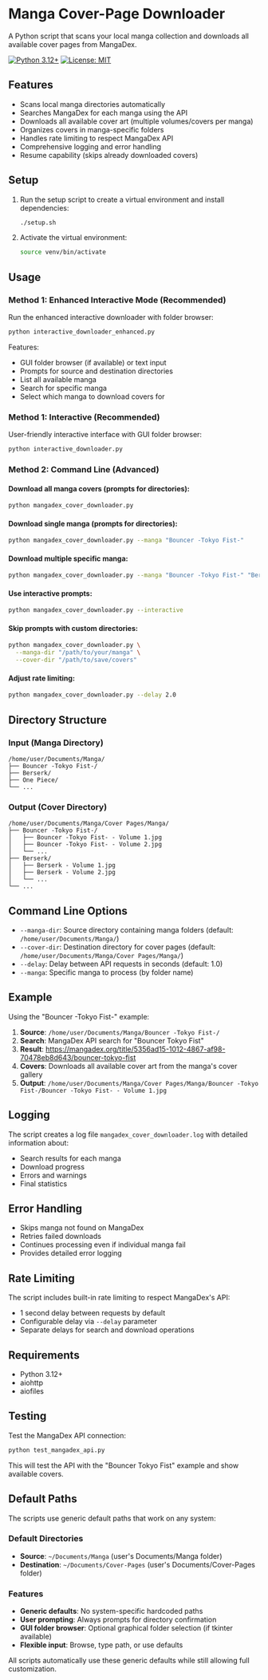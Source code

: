 # Manga Cover-Page Downloader

A Python script that scans your local manga collection and downloads all available cover pages from MangaDex.

[![Python 3.12+](https://img.shields.io/badge/python-3.12+-blue.svg)](https://www.python.org/downloads/)
[![License: MIT](https://img.shields.io/badge/License-MIT-yellow.svg)](https://opensource.org/licenses/MIT)

## Features

- Scans local manga directories automatically
- Searches MangaDex for each manga using the API
- Downloads all available cover art (multiple volumes/covers per manga)
- Organizes covers in manga-specific folders
- Handles rate limiting to respect MangaDex API
- Comprehensive logging and error handling
- Resume capability (skips already downloaded covers)

## Setup

1. Run the setup script to create a virtual environment and install dependencies:
   ```bash
   ./setup.sh
   ```

2. Activate the virtual environment:
   ```bash
   source venv/bin/activate
   ```

## Usage

### Method 1: Enhanced Interactive Mode (Recommended)
Run the enhanced interactive downloader with folder browser:
```bash
python interactive_downloader_enhanced.py
```
Features:
- GUI folder browser (if available) or text input
- Prompts for source and destination directories
- List all available manga
- Search for specific manga
- Select which manga to download covers for

### Method 1: Interactive (Recommended)
User-friendly interactive interface with GUI folder browser:
```bash
python interactive_downloader.py
```

### Method 2: Command Line (Advanced)

#### Download all manga covers (prompts for directories):
```bash
python mangadex_cover_downloader.py
```

#### Download single manga (prompts for directories):
```bash
python mangadex_cover_downloader.py --manga "Bouncer -Tokyo Fist-"
```

#### Download multiple specific manga:
```bash
python mangadex_cover_downloader.py --manga "Bouncer -Tokyo Fist-" "Berserk"
```

#### Use interactive prompts:
```bash
python mangadex_cover_downloader.py --interactive
```

#### Skip prompts with custom directories:
```bash
python mangadex_cover_downloader.py \
  --manga-dir "/path/to/your/manga" \
  --cover-dir "/path/to/save/covers"
```

#### Adjust rate limiting:
```bash
python mangadex_cover_downloader.py --delay 2.0
```

## Directory Structure

### Input (Manga Directory)
```
/home/user/Documents/Manga/
├── Bouncer -Tokyo Fist-/
├── Berserk/
├── One Piece/
└── ...
```

### Output (Cover Directory)
```
/home/user/Documents/Manga/Cover Pages/Manga/
├── Bouncer -Tokyo Fist-/
│   ├── Bouncer -Tokyo Fist- - Volume 1.jpg
│   ├── Bouncer -Tokyo Fist- - Volume 2.jpg
│   └── ...
├── Berserk/
│   ├── Berserk - Volume 1.jpg
│   ├── Berserk - Volume 2.jpg
│   └── ...
└── ...
```

## Command Line Options

- `--manga-dir`: Source directory containing manga folders (default: `/home/user/Documents/Manga/`)
- `--cover-dir`: Destination directory for cover pages (default: `/home/user/Documents/Manga/Cover Pages/Manga/`)
- `--delay`: Delay between API requests in seconds (default: 1.0)
- `--manga`: Specific manga to process (by folder name)

## Example

Using the "Bouncer -Tokyo Fist-" example:

1. **Source**: `/home/user/Documents/Manga/Bouncer -Tokyo Fist-/`
2. **Search**: MangaDex API search for "Bouncer Tokyo Fist"
3. **Result**: https://mangadex.org/title/5356ad15-1012-4867-af98-70478eb8d643/bouncer-tokyo-fist
4. **Covers**: Downloads all available cover art from the manga's cover gallery
5. **Output**: `/home/user/Documents/Manga/Cover Pages/Manga/Bouncer -Tokyo Fist-/Bouncer -Tokyo Fist- - Volume 1.jpg`

## Logging

The script creates a log file `mangadex_cover_downloader.log` with detailed information about:
- Search results for each manga
- Download progress
- Errors and warnings
- Final statistics

## Error Handling

- Skips manga not found on MangaDex
- Retries failed downloads
- Continues processing even if individual manga fail
- Provides detailed error logging

## Rate Limiting

The script includes built-in rate limiting to respect MangaDex's API:
- 1 second delay between requests by default
- Configurable delay via `--delay` parameter
- Separate delays for search and download operations

## Requirements

- Python 3.12+
- aiohttp
- aiofiles

## Testing

Test the MangaDex API connection:
```bash
python test_mangadex_api.py
```

This will test the API with the "Bouncer Tokyo Fist" example and show available covers.

## Default Paths

The scripts use generic default paths that work on any system:

### Default Directories
- **Source**: `~/Documents/Manga` (user's Documents/Manga folder)
- **Destination**: `~/Documents/Cover-Pages` (user's Documents/Cover-Pages folder)

### Features
- **Generic defaults**: No system-specific hardcoded paths
- **User prompting**: Always prompts for directory confirmation
- **GUI folder browser**: Optional graphical folder selection (if tkinter available)
- **Flexible input**: Browse, type path, or use defaults

All scripts automatically use these generic defaults while still allowing full customization.
